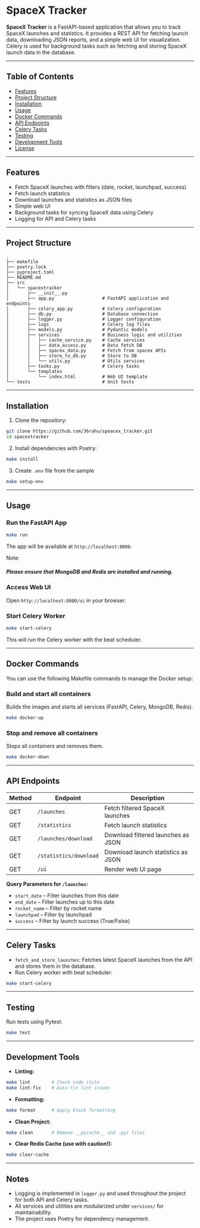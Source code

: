 # SpaceX Tracker

**SpaceX Tracker** is a FastAPI-based application that allows you to track SpaceX launches and statistics. It provides a REST API for fetching launch data, downloading JSON reports, and a simple web UI for visualization. Celery is used for background tasks such as fetching and storing SpaceX launch data in the database.

---

## Table of Contents
- [Features](#features)
- [Project Structure](#project-structure)
- [Installation](#installation)
- [Usage](#usage)
- [Docker Commands](#docker-commands)
- [API Endpoints](#api-endpoints)
- [Celery Tasks](#celery-tasks)
- [Testing](#testing)
- [Development Tools](#development-tools)
- [License](#license)

---

## Features
- Fetch SpaceX launches with filters (date, rocket, launchpad, success)
- Fetch launch statistics
- Download launches and statistics as JSON files
- Simple web UI
- Background tasks for syncing SpaceX data using Celery
- Logging for API and Celery tasks

---

## Project Structure

```
.
├── makefile
├── poetry.lock
├── pyproject.toml
├── README.md
├── src
│   └── spacextracker
│       ├── __init__.py
│       ├── app.py                  # FastAPI application and endpoints
│       ├── celery_app.py           # Celery configuration
│       ├── db.py                   # Database connection
│       ├── logger.py               # Logger configuration
│       ├── logs                    # Celery log files
│       ├── models.py               # Pydantic models
│       ├── services                # Business logic and utilities
│       │   ├── cache_service.py    # Cache services
│       │   ├── data_access.py      # Data fetch DB
│       │   ├── spacex_data.py      # Fetch from spacex APIs
│       │   ├── store_to_db.py      # Store to DB
│       │   └── utils.py            # Utils services
│       ├── tasks.py                # Celery tasks
│       └── templates
│           └── index.html          # Web UI template
└── tests                           # Unit tests
```

---

## Installation

1. Clone the repository:
```bash
git clone https://github.com/36rahu/spoacex_tracker.git
cd spacextracker
```

2. Install dependencies with Poetry:
```bash
make install
```

3. Create `.env` file from the sample
```bash
make setup-env
```
---

## Usage

### Run the FastAPI App
```bash
make run
```
The app will be available at `http://localhost:8000`.

Note:
##### Please ensure that MongoDB and Redis are installed and running.

### Access Web UI
Open `http://localhost:8000/ui` in your browser.

### Start Celery Worker
```bash
make start-celery
```
This will run the Celery worker with the beat scheduler.

---
## Docker Commands
You can use the following Makefile commands to manage the Docker setup:

### Build and start all containers
Builds the images and starts all services (FastAPI, Celery, MongoDB, Redis).
```bash
make docker-up
```
### Stop and remove all containers
Stops all containers and removes them.
```bash
make docker-down
```

---
## API Endpoints

| Method | Endpoint                 | Description                           |
|--------|--------------------------|---------------------------------------|
| GET    | `/launches`              | Fetch filtered SpaceX launches        |
| GET    | `/statistics`            | Fetch launch statistics               |
| GET    | `/launches/download`     | Download filtered launches as JSON    |
| GET    | `/statistics/download`   | Download launch statistics as JSON    |
| GET    | `/ui`                    | Render web UI page                    |

**Query Parameters for `/launches`:**
- `start_date` – Filter launches from this date
- `end_date` – Filter launches up to this date
- `rocket_name` – Filter by rocket name
- `launchpad` – Filter by launchpad
- `success` – Filter by launch success (True/False)

---

## Celery Tasks

- `fetch_and_store_launches`: Fetches latest SpaceX launches from the API and stores them in the database.
- Run Celery worker with beat scheduler:
```bash
make start-celery
```

---

## Testing

Run tests using Pytest:
```bash
make test
```

---

## Development Tools

- **Linting:**  
```bash
make lint        # Check code style
make lint-fix    # Auto-fix lint issues
```

- **Formatting:**  
```bash
make format      # Apply black formatting
```

- **Clean Project:**  
```bash
make clean       # Remove __pycache__ and .pyc files
```

- **Clear Redis Cache (use with caution!):**  
```bash
make clear-cache
```

---

## Notes
- Logging is implemented in `logger.py` and used throughout the project for both API and Celery tasks.
- All services and utilities are modularized under `services/` for maintainability.
- The project uses Poetry for dependency management.

